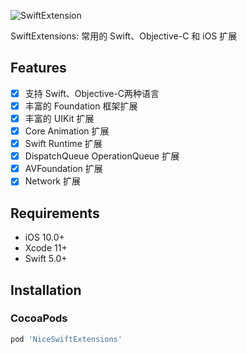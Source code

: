 ![SwiftExtension](https://developer.apple.com/assets/elements/icons/swift-playgrounds/swift-playgrounds-96x96_2x.png)

SwiftExtensions: 常用的 Swift、Objective-C 和 iOS 扩展

## Features

- [x] 支持 Swift、Objective-C两种语言
- [x] 丰富的 Foundation 框架扩展
- [x] 丰富的 UIKit 扩展
- [x] Core Animation 扩展
- [x] Swift Runtime 扩展
- [x] DispatchQueue OperationQueue 扩展
- [x] AVFoundation 扩展
- [x] Network 扩展

## Requirements

- iOS 10.0+
- Xcode 11+
- Swift 5.0+

## Installation

### CocoaPods

```ruby
pod 'NiceSwiftExtensions'
```

